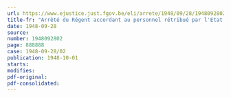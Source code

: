 ```yaml
---
url: https://www.ejustice.just.fgov.be/eli/arrete/1948/09/28/1948092802/justel
title-fr: "Arrêté du Régent accordant au personnel rétribué par l'Etat une prime de vacances pour l'année 1948"
date: 1948-09-28
source:
number: 1948092802
page: 888888
case: 1948-09-28/02
publication: 1948-10-01
starts:
modifies:
pdf-original:
pdf-consolidated:
---
```


